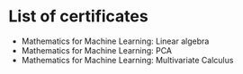 # List of certificates
- Mathematics for Machine Learning: Linear algebra
- Mathematics for Machine Learning: PCA
- Mathematics for Machine Learning: Multivariate Calculus

